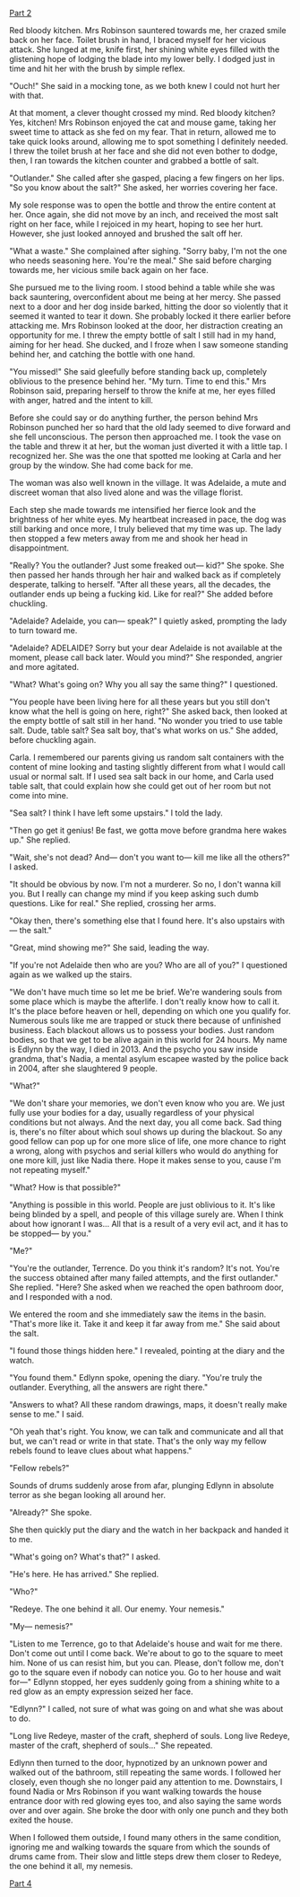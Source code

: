 [Part 2](https://www.reddit.com/r/nosleep/comments/11w3gu8/every_year_in_my_village_there_is_a_time_during/)

Red bloody kitchen. Mrs Robinson sauntered towards me, her crazed smile back on her face. Toilet brush in hand, I braced myself for her vicious attack. She lunged at me, knife first, her shining white eyes filled with the glistening hope of lodging the blade into my lower belly. I dodged just in time and hit her with the brush by simple reflex.

"Ouch!" She said in a mocking tone, as we both knew I could not hurt her with that.

At that moment, a clever thought crossed my mind. Red bloody kitchen? Yes, kitchen! Mrs Robinson enjoyed the cat and mouse game, taking her sweet time to attack as she fed on my fear. That in return, allowed me to take quick looks around, allowing me to spot something I definitely needed. I threw the toilet brush at her face and she did not even bother to dodge, then, I ran towards the kitchen counter and grabbed a bottle of salt.

"Outlander." She called after she gasped, placing a few fingers on her lips. "So you know about the salt?" She asked, her worries covering her face.

My sole response was to open the bottle and throw the entire content at her. Once again, she did not move by an inch, and received the most salt right on her face, while I rejoiced in my heart, hoping to see her hurt. However, she just looked annoyed and brushed the salt off her.

"What a waste." She complained after sighing. "Sorry baby, I'm not the one who needs seasoning here. You're the meal." She said before charging towards me, her vicious smile back again on her face.

She pursued me to the living room. I stood behind a table while she was back sauntering, overconfident about me being at her mercy. She passed next to a door and her dog inside barked, hitting the door so violently that it seemed it wanted to tear it down. She probably locked it there earlier before attacking me. Mrs Robinson looked at the door, her distraction creating an opportunity for me. I threw the empty bottle of salt I still had in my hand, aiming for her head. She ducked, and I froze when I saw someone standing behind her, and catching the bottle with one hand.

"You missed!" She said gleefully before standing back up, completely oblivious to the presence behind her. "My turn. Time to end this." Mrs Robinson said, preparing herself to throw the knife at me, her eyes filled with anger, hatred and the intent to kill. 

Before she could say or do anything further, the person behind Mrs Robinson punched her so hard that the old lady seemed to dive forward and she fell unconscious. The person then approached me. I took the vase on the table and threw it at her, but the woman just diverted it with a little tap. I recognized her. She was the one that spotted me looking at Carla and her group by the window. She had come back for me.

The woman was also well known in the village. It was Adelaide, a mute and discreet woman that also lived alone and was the village florist. 

Each step she made towards me intensified her fierce look and the brightness of her white eyes. My heartbeat increased in pace, the dog was still barking and once more, I truly believed that my time was up. The lady then stopped a few meters away from me and shook her head in disappointment.

"Really? You the outlander? Just some freaked out— kid?" She spoke. She then passed her hands through her hair and walked back as if completely desperate, talking to herself. "After all these years, all the decades, the outlander ends up being a fucking kid. Like for real?" She added before chuckling.

"Adelaide? Adelaide, you can— speak?" I quietly asked, prompting the lady to turn toward me.

"Adelaide? ADELAIDE? Sorry but your dear Adelaide is not available at the moment, please call back later. Would you mind?" She responded, angrier and more agitated.


"What? What's going on? Why you all say the same thing?" I questioned.

"You people have been living here for all these years but you still don't know what the hell is going on here, right?" She asked back, then looked at the empty bottle of salt still in her hand. "No wonder you tried to use table salt. Dude, table salt? Sea salt boy, that's what works on us." She added, before chuckling again.

Carla. I remembered our parents giving us random salt containers with the content of mine looking and tasting slightly different from what I would call usual or normal salt. If I used sea salt back in our home, and Carla used table salt, that could explain how she could get out of her room but not come into mine.

"Sea salt? I think I have left some upstairs." I told the lady.

"Then go get it genius! Be fast, we gotta move before grandma here wakes up." She replied.

"Wait, she's not dead? And— don't you want to— kill me like all the others?" I asked.

"It should be obvious by now. I'm not a murderer. So no, I don't wanna kill you. But I really can change my mind if you keep asking such dumb questions. Like for real." She replied, crossing her arms.

"Okay then, there's something else that I found here. It's also upstairs with— the salt."

"Great, mind showing me?" She said, leading the way.

"If you're not Adelaide then who are you? Who are all of you?" I questioned again as we walked up the stairs.

"We don't have much time so let me be brief. We're wandering souls from some place which is maybe the afterlife. I don't really know how to call it. It's the place before heaven or hell, depending on which one you qualify for. Numerous souls like me are trapped or stuck there because of unfinished business. Each blackout allows us to possess your bodies. Just random bodies, so that we get to be alive again in this world for 24 hours. My name is Edlynn by the way, I died in 2013. And the psycho you saw inside grandma, that's Nadia, a mental asylum escapee wasted by the police back in 2004, after she slaughtered 9 people.

"What?"

"We don't share your memories, we don't even know who you are. We just fully use your bodies for a day, usually regardless of your physical conditions but not always. And the next day, you all come back. Sad thing is, there's no filter about which soul shows up during the blackout. So any good fellow can pop up for one more slice of life, one more chance to right a wrong, along with psychos and serial killers who would do anything for one more kill, just like Nadia there. Hope it makes sense to you, cause I'm not repeating myself."

"What? How is that possible?"

"Anything is possible in this world. People are just oblivious to it. It's like being blinded by a spell, and people of this village surely are. When I think about how ignorant I was... All that is a result of a very evil act, and it has to be stopped— by you."

"Me?"

"You're the outlander, Terrence. Do you think it's random? It's not. You're the success obtained after many failed attempts, and the first outlander." She replied. "Here? She asked when we reached the open bathroom door, and I responded with a nod.

We entered the room and she immediately saw the items in the basin. "That's more like it. Take it and keep it far away from me." She said about the salt.

"I found those things hidden here." I revealed, pointing at the diary and the watch.

"You found them." Edlynn spoke, opening the diary. "You're truly the outlander. Everything, all the answers are right there."

"Answers to what? All these random drawings, maps, it doesn't really make sense to me." I said.

"Oh yeah that's right. You know, we can talk and communicate and all that but, we can't read or write in that state. That's the only way my fellow rebels found to leave clues about what happens." 

"Fellow rebels?"

Sounds of drums suddenly arose from afar, plunging Edlynn in absolute terror as she began looking all around her.

"Already?" She spoke.

She then quickly put the diary and the watch in her backpack and handed it to me.

"What's going on? What's that?" I asked.

"He's here. He has arrived." She replied.

"Who?"

"Redeye. The one behind it all. Our enemy. Your nemesis."

"My— nemesis?"

"Listen to me Terrence, go to that Adelaide's house and wait for me there. Don't come out until I come back. We're about to go to the square to meet him. None of us can resist him, but you can. Please, don't follow me, don't go to the square even if nobody can notice you. Go to her house and wait for—" Edlynn stopped, her eyes suddenly going from a shining white to a red glow as an empty expression seized her face.

"Edlynn?" I called, not sure of what was going on and what she was about to do. 

"Long live Redeye, master of the craft, shepherd of souls. Long live Redeye, master of the craft, shepherd of souls..." She repeated.

Edlynn then turned to the door, hypnotized by an unknown power and walked out of the bathroom, still repeating the same words. I followed her closely, even though she no longer paid any attention to me. Downstairs, I found Nadia or Mrs Robinson if you want walking towards the house entrance door with red glowing eyes too, and also saying the same words over and over again. She broke the door with only one punch and they both exited the house.

When I followed them outside, I found many others in the same condition, ignoring me and walking towards the square from which the sounds of drums came from. Their slow and little steps drew them closer to Redeye, the one behind it all, my nemesis.

[Part 4](https://www.reddit.com/r/nosleep/comments/12a9mfo/every_year_in_my_village_there_is_a_time_during/)
